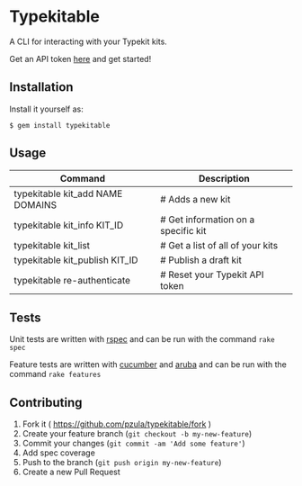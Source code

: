 # Typekitable

A CLI for interacting with your Typekit kits.

Get an API token [here](https://typekit.com/account/tokens) and get started!


## Installation

Install it yourself as:

    $ gem install typekitable

## Usage

  Command                         |  Description
  ------------------------------- |-------------------------------------
  typekitable kit_add NAME DOMAINS|  # Adds a new kit
  typekitable kit_info KIT_ID     |  # Get information on a specific kit
  typekitable kit_list            |  # Get a list of all of your kits
  typekitable kit_publish KIT_ID  |  # Publish a draft kit
  typekitable re-authenticate     |  # Reset your Typekit API token

## Tests

Unit tests are written with [rspec](https://github.com/rspec/rspec) and can be run with the command `rake spec`

Feature tests are written with [cucumber](https://github.com/cucumber/cucumber) and [aruba](https://github.com/cucumber/aruba) and can be run with the command `rake features`


## Contributing

1. Fork it ( https://github.com/pzula/typekitable/fork )
2. Create your feature branch (`git checkout -b my-new-feature`)
3. Commit your changes (`git commit -am 'Add some feature'`)
4. Add spec coverage
5. Push to the branch (`git push origin my-new-feature`)
6. Create a new Pull Request
